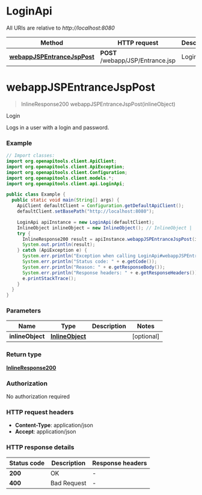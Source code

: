 # LoginApi

All URIs are relative to *http://localhost:8080*

Method | HTTP request | Description
------------- | ------------- | -------------
[**webappJSPEntranceJspPost**](LoginApi.md#webappJSPEntranceJspPost) | **POST** /webapp/JSP/Entrance.jsp | Login


<a name="webappJSPEntranceJspPost"></a>
# **webappJSPEntranceJspPost**
> InlineResponse200 webappJSPEntranceJspPost(inlineObject)

Login

Logs in a user with a login and password.

### Example
```java
// Import classes:
import org.openapitools.client.ApiClient;
import org.openapitools.client.ApiException;
import org.openapitools.client.Configuration;
import org.openapitools.client.models.*;
import org.openapitools.client.api.LoginApi;

public class Example {
  public static void main(String[] args) {
    ApiClient defaultClient = Configuration.getDefaultApiClient();
    defaultClient.setBasePath("http://localhost:8080");

    LoginApi apiInstance = new LoginApi(defaultClient);
    InlineObject inlineObject = new InlineObject(); // InlineObject | 
    try {
      InlineResponse200 result = apiInstance.webappJSPEntranceJspPost(inlineObject);
      System.out.println(result);
    } catch (ApiException e) {
      System.err.println("Exception when calling LoginApi#webappJSPEntranceJspPost");
      System.err.println("Status code: " + e.getCode());
      System.err.println("Reason: " + e.getResponseBody());
      System.err.println("Response headers: " + e.getResponseHeaders());
      e.printStackTrace();
    }
  }
}
```

### Parameters

Name | Type | Description  | Notes
------------- | ------------- | ------------- | -------------
 **inlineObject** | [**InlineObject**](InlineObject.md)|  | [optional]

### Return type

[**InlineResponse200**](InlineResponse200.md)

### Authorization

No authorization required

### HTTP request headers

 - **Content-Type**: application/json
 - **Accept**: application/json

### HTTP response details
| Status code | Description | Response headers |
|-------------|-------------|------------------|
**200** | OK |  -  |
**400** | Bad Request |  -  |

